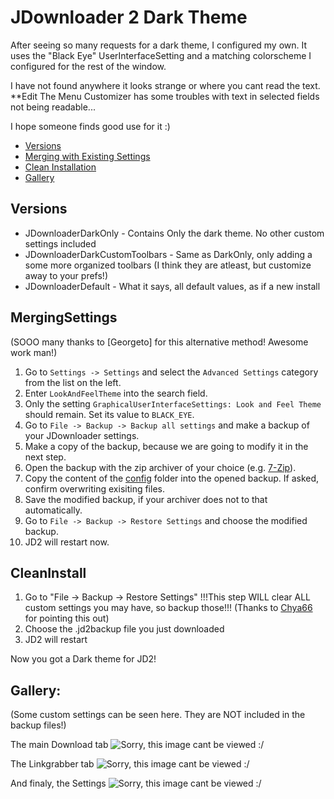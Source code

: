 # JDownloader 2 Dark Theme
After seeing so many requests for a dark theme, I configured my own. 
It uses the "Black Eye" UserInterfaceSetting and a matching colorscheme I configured for the rest of the window. 

I have not found anywhere it looks strange or where you cant read the text. **Edit The Menu Customizer has some troubles with text in selected fields not being readable...

I hope someone finds good use for it :)

- [Versions](#versions)
- [Merging with Existing Settings](#mergingsettings)
- [Clean Installation](#cleaninstall)
- [Gallery](#gallery)

## Versions
* JDownloaderDarkOnly - Contains Only the dark theme. No other custom settings included
* JDownloaderDarkCustomToolbars - Same as DarkOnly, only adding a some more organized toolbars (I think they are atleast, but customize away to your prefs!)
* JDownloaderDefault - What it says, all default values, as if a new install

## MergingSettings
(SOOO many thanks to [Georgeto] for this alternative method! Awesome work man!)
1. Go to `Settings -> Settings` and select the `Advanced Settings` category from the list on the left.
2. Enter `LookAndFeelTheme` into the search field.
3. Only the setting `GraphicalUserInterfaceSettings: Look and Feel Theme` should remain. Set its value to `BLACK_EYE`.
4. Go to `File -> Backup -> Backup all settings` and make a backup of your JDownloader settings.
5. Make a copy of the backup, because we are going to modify it in the next step.
6. Open the backup with the zip archiver of your choice (e.g. [7-Zip](https://www.7-zip.org/)).
7. Copy the content of the [config](config/) folder into the opened backup. If asked, confirm overwriting exisiting files.
8. Save the modified backup, if your archiver does not to that automatically.
9. Go to `File -> Backup -> Restore Settings` and choose the modified backup.
10. JD2 will restart now.

## CleanInstall
1. Go to "File -> Backup -> Restore Settings" !!!This step WILL clear ALL custom settings you may have, so backup those!!! (Thanks to  [Chya66](https://www.reddit.com/user/Chya66 "Chya66's Reddit") for pointing this out)
2. Choose the .jd2backup file you just downloaded
3. JD2 will restart

Now you got a Dark theme for JD2!

## Gallery:
(Some custom settings can be seen here. They are NOT included in the backup files!)

The main Download tab
![Sorry, this image cant be viewed :/ ](https://github.com/Vinylwalk3r/Jdownloader-2-Dark-Theme/blob/master/images/Download.JPG?)

The Linkgrabber tab
![Sorry, this image cant be viewed :/ ](https://github.com/Vinylwalk3r/Jdownloader-2-Dark-Theme/blob/master/images/Linkgrabber.JPG?)

And finaly, the Settings
![Sorry, this image cant be viewed :/ ](https://github.com/Vinylwalk3r/Jdownloader-2-Dark-Theme/blob/master/images/SettingsTab.JPG?)




